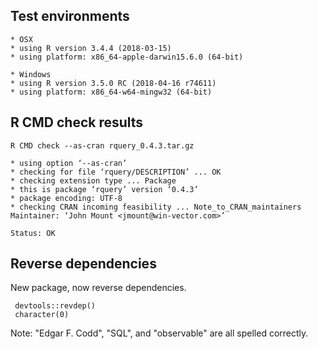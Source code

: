 


## Test environments

    * OSX
    * using R version 3.4.4 (2018-03-15)
    * using platform: x86_64-apple-darwin15.6.0 (64-bit)

    * Windows
    * using R version 3.5.0 RC (2018-04-16 r74611)
    * using platform: x86_64-w64-mingw32 (64-bit)
   
## R CMD check results

    R CMD check --as-cran rquery_0.4.3.tar.gz 

    * using option ‘--as-cran’
    * checking for file ‘rquery/DESCRIPTION’ ... OK
    * checking extension type ... Package
    * this is package ‘rquery’ version ‘0.4.3’
    * package encoding: UTF-8
    * checking CRAN incoming feasibility ... Note_to_CRAN_maintainers
    Maintainer: ‘John Mount <jmount@win-vector.com>’

    Status: OK

## Reverse dependencies

New package, now reverse dependencies.

     devtools::revdep()
     character(0)
     
     
Note: "Edgar F. Codd", "SQL", and "observable" are all spelled correctly.
